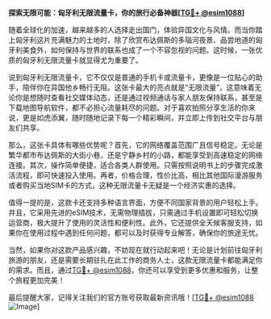 **探索无限可能：匈牙利无限流量卡，你的旅行必备神器[[TG💪+ @esim1088](https://t.me/s/esim1088)]**

随着全球化的加速，越来越多的人选择走出国门，体验异国文化与风情。而当你踏上匈牙利这片充满魅力的土地时，除了欣赏布达佩斯的多瑙河夜景、品尝地道的匈牙利美食外，如何保持与世界的联系也成了一个不容忽视的问题。这时候，一张优质的匈牙利无限流量卡就显得尤为重要了。

说到匈牙利无限流量卡，它不仅仅是普通的手机卡或流量卡，更像是一位贴心的助手，陪伴你在异国他乡畅行无阻。这张卡最大的亮点就是“无限流量”，这意味着无论你是想随时查看社交媒体动态，还是通过视频通话与家人朋友保持联系，甚至是下载地图导航软件，都不必担心流量耗尽的问题。对于喜欢拍照分享生活的你来说，更是如虎添翼，随时随地记录下每一个精彩瞬间，并立即上传到社交平台与朋友们共享。

那么，这张卡具体有哪些优势呢？首先，它的网络覆盖范围广且信号稳定。无论是繁华都市布达佩斯的大街小巷，还是宁静乡村的小路，都能享受到高速稳定的网络连接。其次，操作简单便捷，适合各类人群使用。只需按照说明书上的步骤完成激活流程，即可快速投入使用。再者，价格合理，性价比高，相比其他国际漫游服务或者购买当地SIM卡的方式，这种无限流量卡无疑是一个经济实惠的选择。

值得一提的是，这款卡还支持多种语言界面，方便不同国家背景的用户轻松上手。并且，它采用先进的eSIM技术，无需物理插拔，只需通过手机设置即可轻松切换运营商，极大提升了使用的灵活性和便利性。此外，它还提供全天候客服支持，如果你在使用过程中遇到任何问题，都可以及时获得专业解答，确保你的旅途无忧。

当然，如果你对这款产品感兴趣，不妨现在就行动起来吧！无论是计划前往匈牙利旅游的朋友，还是需要长期驻扎在此工作的商务人士，这款无限流量卡都能满足你的需求。而且，通过[TG💪+ @esim1088](https://t.me/s/esim1088)，你还可以享受到更多优惠和服务，让整个旅程更加完美！

最后提醒大家，记得关注我们的官方账号获取最新资讯哦！[[TG💪+ @esim1088](https://t.me/s/esim1088) ![Image](https://i.postimg.cc/4NQfJmqS/Snipaste-2025-05-13-00-14-12.png)]